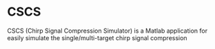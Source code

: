 # CSCS
CSCS (Chirp Signal Compression Simulator) is a Matlab application for easily simulate the single/multi-target chirp signal compression

